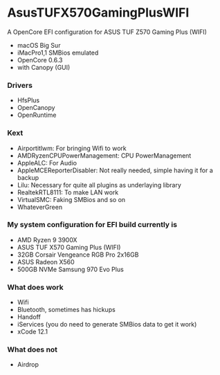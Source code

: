 # AsusTUFX570GamingPlusWIFI
A OpenCore EFI configuration for ASUS TUF Z570 Gaming Plus (WIFI)
- macOS Big Sur
- iMacPro1,1 SMBios emulated
- OpenCore 0.6.3
- with Canopy (GUI)

### Drivers
- HfsPlus
- OpenCanopy
- OpenRuntime

### Kext
- Airportitlwm: For bringing Wifi to work
- AMDRyzenCPUPowerManagement: CPU PowerManagement
- AppleALC: For Audio
- AppleMCEReporterDisabler: Not really needed, simple having it for a backup
- Lilu: Necessary for quite all plugins as underlaying library
- RealtekRTL8111: To make LAN work
- VirtualSMC: Faking SMBios and so on
- WhateverGreen

### My system configuration for EFI build currently is
- AMD Ryzen 9 3900X
- ASUS TUF X570 Gaming Plus (WIFI)
- 32GB Corsair Vengeance RGB Pro 2x16GB
- ASUS Radeon X560
- 500GB NVMe Samsung 970 Evo Plus

### What does work
- Wifi
- Bluetooth, sometimes has hickups
- Handoff
- iServices (you do need to generate SMBios data to get it work)
- xCode 12.1

### What does not
- Airdrop
